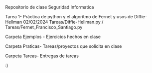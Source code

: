 Repositorio de clase Seguridad Informatica

Tarea 1- Práctica de python y el algoritmo de Fernet y usos de Diffie-Hellman 02/02/2024 
Tareas/Diffie-Hellman.py / Tareas/Fernet_Francisco_Santiago.py



Carpeta Ejemplos - Ejercicios hechos en clase

Carpeta Praticas- Tareas/proyectos que solicita en clase

Carpeta Tareas- Entregas de tareas 


:)
